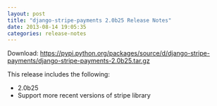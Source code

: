```yaml
---
layout: post
title: "django-stripe-payments 2.0b25 Release Notes"
date: 2013-08-14 19:05:35
categories: release-notes
---
```


Download: <https://pypi.python.org/packages/source/d/django-stripe-payments/django-stripe-payments-2.0b25.tar.gz>

This release includes the following:

* 2.0b25
* Support more recent versions of stripe library
